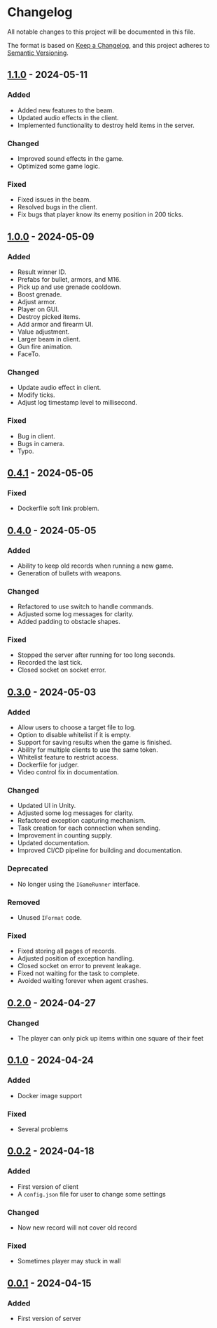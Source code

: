 # Changelog

All notable changes to this project will be documented in this file.

The format is based on [Keep a Changelog](https://keepachangelog.com/en/1.0.0/),
and this project adheres to [Semantic Versioning](https://semver.org/spec/v2.0.0.html).

## [1.1.0] - 2024-05-11

### Added

- Added new features to the beam.
- Updated audio effects in the client.
- Implemented functionality to destroy held items in the server.

### Changed

- Improved sound effects in the game.
- Optimized some game logic.

### Fixed

- Fixed issues in the beam.
- Resolved bugs in the client.
- Fix bugs that player know its enemy position in 200 ticks.

## [1.0.0] - 2024-05-09

### Added

- Result winner ID.
- Prefabs for bullet, armors, and M16.
- Pick up and use grenade cooldown.
- Boost grenade.
- Adjust armor.
- Player on GUI.
- Destroy picked items.
- Add armor and firearm UI.
- Value adjustment.
- Larger beam in client.
- Gun fire animation.
- FaceTo.

### Changed

- Update audio effect in client.
- Modify ticks.
- Adjust log timestamp level to millisecond.

### Fixed

- Bug in client.
- Bugs in camera.
- Typo.

## [0.4.1] - 2024-05-05

### Fixed

- Dockerfile soft link problem.

## [0.4.0] - 2024-05-05

### Added

- Ability to keep old records when running a new game.
- Generation of bullets with weapons.

### Changed

- Refactored to use switch to handle commands.
- Adjusted some log messages for clarity.
- Added padding to obstacle shapes.

### Fixed

- Stopped the server after running for too long seconds.
- Recorded the last tick.
- Closed socket on socket error.

## [0.3.0] - 2024-05-03

### Added

- Allow users to choose a target file to log.
- Option to disable whitelist if it is empty.
- Support for saving results when the game is finished.
- Ability for multiple clients to use the same token.
- Whitelist feature to restrict access.
- Dockerfile for judger.
- Video control fix in documentation.

### Changed

- Updated UI in Unity.
- Adjusted some log messages for clarity.
- Refactored exception capturing mechanism.
- Task creation for each connection when sending.
- Improvement in counting supply.
- Updated documentation.
- Improved CI/CD pipeline for building and documentation.

### Deprecated

- No longer using the `IGameRunner` interface.

### Removed

- Unused `IFormat` code.

### Fixed

- Fixed storing all pages of records.
- Adjusted position of exception handling.
- Closed socket on error to prevent leakage.
- Fixed not waiting for the task to complete.
- Avoided waiting forever when agent crashes.

## [0.2.0] - 2024-04-27

### Changed

- The player can only pick up items within one square of their feet

## [0.1.0] - 2024-04-24

### Added

- Docker image support

### Fixed

- Several problems

## [0.0.2] - 2024-04-18

### Added

- First version of client
- A `config.json` file for user to change some settings

### Changed

- Now new record will not cover old record

### Fixed

- Sometimes player may stuck in wall

## [0.0.1] - 2024-04-15

### Added

- First version of server

  [1.0.0]: https://github.com/Zhangyr2022/thuai-7/compare/v0.4.1...v1.0.0
  [0.4.1]: https://github.com/Zhangyr2022/thuai-7/compare/v0.4.0...v0.4.1
  [0.4.0]: https://github.com/Zhangyr2022/thuai-7/compare/v0.3.0...v0.4.0
  [0.3.0]: https://github.com/Zhangyr2022/thuai-7/compare/v0.2.0...v0.3.0
  [0.2.0]: https://github.com/Zhangyr2022/thuai-7/compare/v0.1.0...v0.2.0
  [0.1.0]: https://github.com/Zhangyr2022/thuai-7/compare/v0.0.2...v0.1.0
  [0.0.2]: https://github.com/Zhangyr2022/thuai-7/compare/v0.0.1...v0.0.2

[1.1.0]: https://github.com/Zhangyr2022/thuai-7/compare/v1.0.0...v1.1.0
[1.0.0]: https://github.com/Zhangyr2022/thuai-7/compare/v0.4.1...v1.0.0
[0.4.1]: https://github.com/Zhangyr2022/thuai-7/compare/v0.4.0...v0.4.1
[0.4.0]: https://github.com/Zhangyr2022/thuai-7/compare/v0.3.0...v0.4.0
[0.3.0]: https://github.com/Zhangyr2022/thuai-7/compare/v0.2.0...v0.3.0
[0.2.0]: https://github.com/Zhangyr2022/thuai-7/compare/v0.1.0...v0.2.0
[0.1.0]: https://github.com/Zhangyr2022/thuai-7/compare/v0.0.2...v0.1.0
[0.0.2]: https://github.com/Zhangyr2022/thuai-7/compare/v0.0.1...v0.0.2
[0.0.1]: https://github.com/Zhangyr2022/thuai-7/releases/tag/v0.0.1
